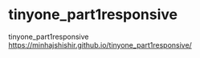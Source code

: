 # tinyone_part1responsive
tinyone_part1responsive
https://minhajshishir.github.io/tinyone_part1responsive/
